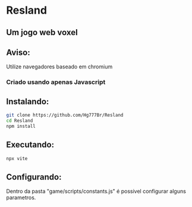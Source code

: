 # Resland 

## Um jogo web voxel

## Aviso:
Utilize navegadores baseado em chromium

### Criado usando apenas Javascript

## Instalando:

```bash
git clone https://github.com/Hg777Br/Resland
cd Resland
npm install
```

## Executando:
```bash
npx vite
```

##  Configurando:

Dentro da pasta "game/scripts/constants.js" é possivel configurar alguns parametros.
